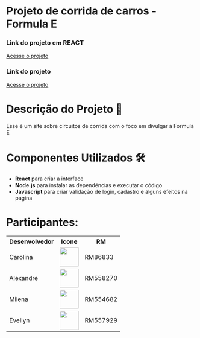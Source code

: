 <h1>Projeto de corrida de carros - Formula E</h1>

<h3>Link do projeto em REACT</h3>

<p><a href="https://mahindra-web.vercel.app/" target="_blank" rel="noopener noreferrer">Acesse o projeto</a></p>

<h3>Link do projeto</h3>

<p><a href="https://challenger-parte1.vercel.app/" target="_blank" rel="noopener noreferrer">Acesse o projeto</a></p>



<h1>Descrição do Projeto 📝</h1>

<p> Esse é um site sobre circuitos de corrida com o foco em divulgar a Formula E </h1>

<h1>Componentes Utilizados 🛠️</h1>
<ul>
<li><b>React</b> para criar a interface</li>
<li><b>Node.js</b> para instalar as dependências e executar o código</li>
<li><b>Javascript</b> para criar validação de login, cadastro e alguns efeitos na página</li>
</ul>



# Participantes:

<table>
  
<tr>
<th>Desenvolvedor</th>
<th>Icone</th>
<th>RM</th>
</tr>


<tr>
<td>Carolina </td>
<td><a href="https://github.com/Linasferraz"><img src="https://avatars.githubusercontent.com/u/161864076?v=4" height="50" style="max-width: 100%;"></a></td>
<td>RM86833</td>
</tr>
  
<tr>
<td>Alexandre </td>
<td><a href="https://github.com/alefaria577"><img src="https://avatars.githubusercontent.com/u/132949575?v=4" height="50" style="max-width: 100%;"></a></td>
<td>RM558270</td>
 </tr>

 
<tr>
<td>Milena</td>
<td><a href="https://github.com/MilenaCodinhoto"><img src="https://avatars.githubusercontent.com/u/19381239?v=4" height="50" style="max-width: 100%;"></a></td>
<td>RM554682</td>
 </tr>

 
 <tr>
<td>Evellyn</td>
<td><a href="https://github.com/evojeda"><img src="https://avatars.githubusercontent.com/u/162588593?v=4" height="50" style="max-width: 100%;"></a></td>
<td>RM557929</td>
 </tr>
</table>
</p>
